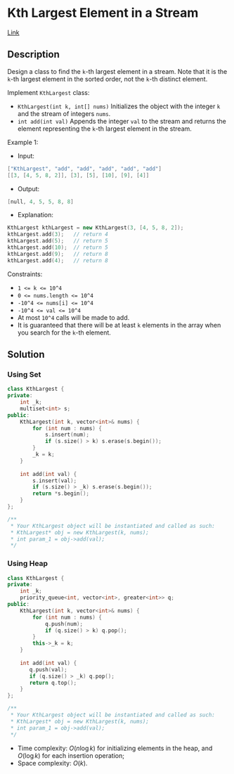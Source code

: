 # Kth Largest Element in a Stream

[Link](https://leetcode.com/problems/kth-largest-element-in-a-stream/description/)

## Description

Design a class to find the `k`-th largest element in a stream. Note that it is the `k`-th largest element in the sorted order, not the `k`-th distinct element.

Implement `KthLargest` class:

- `KthLargest(int k, int[] nums)` Initializes the object with the integer `k` and the stream of integers `nums`.
- `int add(int val)` Appends the integer `val` to the stream and returns the element representing the `k`-th largest element in the stream.

Example 1:

- Input:

```C++
["KthLargest", "add", "add", "add", "add", "add"]
[[3, [4, 5, 8, 2]], [3], [5], [10], [9], [4]]
```

- Output:

```C++
[null, 4, 5, 5, 8, 8]
```

- Explanation:

```C++
KthLargest kthLargest = new KthLargest(3, [4, 5, 8, 2]);
kthLargest.add(3);   // return 4
kthLargest.add(5);   // return 5
kthLargest.add(10);  // return 5
kthLargest.add(9);   // return 8
kthLargest.add(4);   // return 8
```

Constraints:

- `1 <= k <= 10^4`
- `0 <= nums.length <= 10^4`
- `-10^4 <= nums[i] <= 10^4`
- `-10^4 <= val <= 10^4`
- At most `10^4` calls will be made to add.
- It is guaranteed that there will be at least `k` elements in the array when you search for the `k`-th element.

## Solution

### Using Set

```C++
class KthLargest {
private:
    int _k;
    multiset<int> s;
public:
    KthLargest(int k, vector<int>& nums) {
        for (int num : nums) {
            s.insert(num);
            if (s.size() > k) s.erase(s.begin());
        }
        _k = k;
    }
    
    int add(int val) {
        s.insert(val);
        if (s.size() > _k) s.erase(s.begin());
        return *s.begin();
    }
};

/**
 * Your KthLargest object will be instantiated and called as such:
 * KthLargest* obj = new KthLargest(k, nums);
 * int param_1 = obj->add(val);
 */
```

### Using Heap

```C++
class KthLargest {
private:
    int _k;
    priority_queue<int, vector<int>, greater<int>> q;
public:
    KthLargest(int k, vector<int>& nums) {
        for (int num : nums) {
            q.push(num);
            if (q.size() > k) q.pop();
        }
        this->_k = k;
    }
    
    int add(int val) {
       q.push(val);
       if (q.size() > _k) q.pop();
       return q.top(); 
    }
};

/**
 * Your KthLargest object will be instantiated and called as such:
 * KthLargest* obj = new KthLargest(k, nums);
 * int param_1 = obj->add(val);
 */
```

- Time complexity: $O(n\log k)$ for initializing elements in the heap, and $O(\log k)$ for each insertion operation;
- Space complexity: $O(k)$.
